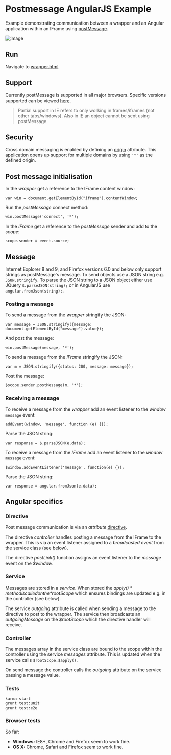 # Postmessage AngularJS Example

Example demonstrating communication between a wrapper and an Angular application within an IFrame using [postMessage](https://developer.mozilla.org/en/docs/DOM/window.postMessage).

![image](https://f.cloud.github.com/assets/31971/479416/91c9780a-b812-11e2-971c-d3cbf9b4a98e.png)

## Run

Navigate to [wrapper.html](http://localhost:9000/wrapper.html)

## Support

Currently postMessage is supported in all major browsers. Specific versions supported can be viewed [here](http://caniuse.com/#search=postmessage).

> Partial support in IE refers to only working in frames/iframes (not other tabs/windows). Also in IE an object cannot be sent using postMessage.

## Security

Cross domain messaging is enabled by defining an [origin](http://www.whatwg.org/specs/web-apps/current-work/multipage/comms.html#dom-messageevent-origin) attribute. This application opens up support for multiple domains by using `'*'` as the defined origin.

## Post message initialisation

In the *wrapper* get a reference to the IFrame content window:
    
    var win = document.getElementById("iframe").contentWindow;

Run the *postMessage* connect method:

    win.postMessage('connect', '*');

In the *IFrame* get a reference to the *postMessage* sender and add to the *scope*:
    
    scope.sender = event.source;

## Message

Internet Explorer 8 and 9, and Firefox versions 6.0 and below only support strings as postMessage's message. To send objects use a JSON string e.g. `JSON.stringify`. To parse the JSON string to a JSON object either use JQuery `$.parseJSON(string);` or in AngularJS use `angular.fromJson(string);`.

### Posting a message

To send a message from the *wrapper* stringify the JSON:

    var message = JSON.stringify({message: document.getElementById("message").value});

And post the message:

    win.postMessage(message, '*');

To send a message from the *IFrame* stringify the JSON:

    var m = JSON.stringify({status: 200, message: message});

Post the message:

    $scope.sender.postMessage(m, '*');

### Receiving a message

To receive a message from the *wrapper* add an event listener to the *window* `message` event:

    addEvent(window, 'message', function (e) {});

Parse the JSON string:

    var response = $.parseJSON(e.data);

To receive a message from the *IFrame* add an event listener to the *window* `message` event:

    $window.addEventListener('message', function(e) {});

Parse the JSON string:

    var response = angular.fromJson(e.data);

## Angular specifics

### Directive

Post message communication is via an *attribute* [directive](http://docs.angularjs.org/guide/directive). 

The directive *controller* handles posting a message from the IFrame to the wrapper. This is via an event listener assigned to a *broadcasted event* from the service class (see below).

The directive *postLink()* function assigns an event listener to the *message* event on the *$window*. 

### Service

Messages are stored in a *service*. When stored the *$apply()* method is called on the *$rootScope* which ensures bindings are updated e.g. in the controller (see below). 

The service *outgoing* attribute is called when sending a message to the directive to post to the wrapper. The service then broadcasts an *outgoingMessage* on the *$rootScope* which the directive handler will receive.

### Controller

The messages array in the service class are bound to the scope within the controller using the service *messages* attribute. This is updated when the service calls `$rootScope.$apply()`.

On send message the controller calls the *outgoing* attribute on the service passing a message value.

### Tests

    karma start
    grunt test:unit
    grunt test:e2e
    
### Browser tests

So far:

* **Windows:** IE8+, Chrome and Firefox seem to work fine.
* **OS X:** Chrome, Safari and Firefox seem to work fine. 


